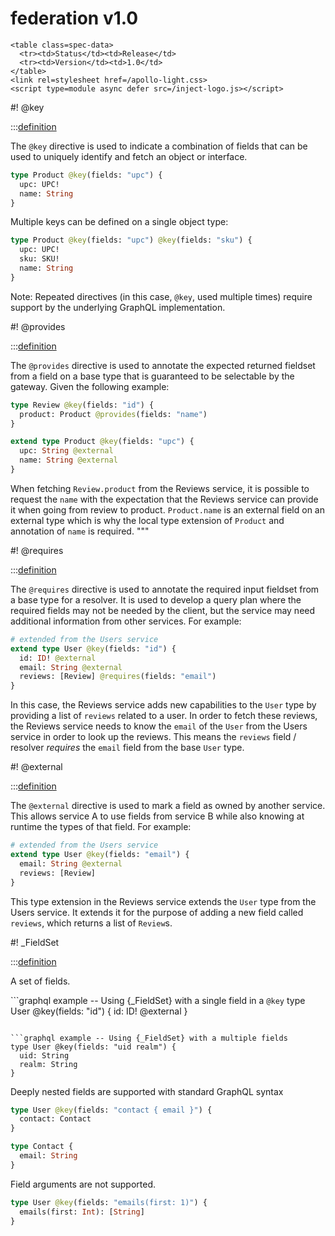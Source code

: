 # federation v1.0

```raw html
<table class=spec-data>
  <tr><td>Status</td><td>Release</td>
  <tr><td>Version</td><td>1.0</td>
</table>
<link rel=stylesheet href=/apollo-light.css>
<script type=module async defer src=/inject-logo.js></script>
```

#! @key

:::[definition](./federation-v1.0.graphql#@key)

The `@key` directive is used to indicate a combination of fields that can be used to uniquely identify and fetch an object or interface.

```graphql example -- using {@key}
type Product @key(fields: "upc") {
  upc: UPC!
  name: String
}
```

Multiple keys can be defined on a single object type:

```graphql example -- defining multiple {@key}s
type Product @key(fields: "upc") @key(fields: "sku") {
  upc: UPC!
  sku: SKU!
  name: String
}
```

Note: Repeated directives (in this case, `@key`, used multiple times) require support by the underlying GraphQL implementation.


#! @provides

:::[definition](./federation-v1.0.graphql#@provides)

The `@provides` directive is used to annotate the expected returned fieldset from a field on a base type that is guaranteed to be selectable by the gateway. Given the following example:

```graphql example -- using {@provides}
type Review @key(fields: "id") {
  product: Product @provides(fields: "name")
}

extend type Product @key(fields: "upc") {
  upc: String @external
  name: String @external
}
```

When fetching `Review.product` from the Reviews service, it is possible to request the `name` with the expectation that the Reviews service can provide it when going from review to product. `Product.name` is an external field on an external type which is why the local type extension of `Product` and annotation of `name` is required.
"""

#! @requires

:::[definition](./federation-v1.0.graphql#@requires)

The `@requires` directive is used to annotate the required input fieldset from a base type for a resolver. It is used to develop a query plan where the required fields may not be needed by the client, but the service may need additional information from other services. For example:

```graphql example -- using {@requires}
# extended from the Users service
extend type User @key(fields: "id") {
  id: ID! @external
  email: String @external
  reviews: [Review] @requires(fields: "email")
}
```

In this case, the Reviews service adds new capabilities to the `User` type by providing a list of `reviews` related to a user. In order to fetch these reviews, the Reviews service needs to know the `email` of the `User` from the Users service in order to look up the reviews. This means the `reviews` field / resolver *requires* the `email` field from the base `User` type.

#! @external

:::[definition](./federation-v1.0.graphql#@external)

The `@external` directive is used to mark a field as owned by another service. This allows service A to use fields from service B while also knowing at runtime the types of that field. For example:

```graphql example -- using {@external}
# extended from the Users service
extend type User @key(fields: "email") {
  email: String @external
  reviews: [Review]
}
```

This type extension in the Reviews service extends the `User` type from the Users service. It extends it for the purpose of adding a new field called `reviews`, which returns a list of `Review`s.

#! _FieldSet

:::[definition](./federation-v1.0.graphql#@_FieldSet)

A set of fields. 

```graphql example -- Using {_FieldSet} with a single field in a `@key`
type User @key(fields: "id") {
  id: ID! @external
}
```

```graphql example -- Using {_FieldSet} with a multiple fields
type User @key(fields: "uid realm") {
  uid: String
  realm: String
}
```

Deeply nested fields are supported with standard GraphQL syntax

```graphql example -- {_FieldSet} with nested fields
type User @key(fields: "contact { email }") {
  contact: Contact
}

type Contact {
  email: String
}
```

Field arguments are not supported.

```graphql counter-example -- {_FieldSet} does not support field arguments
type User @key(fields: "emails(first: 1)") {
  emails(first: Int): [String]
}
```